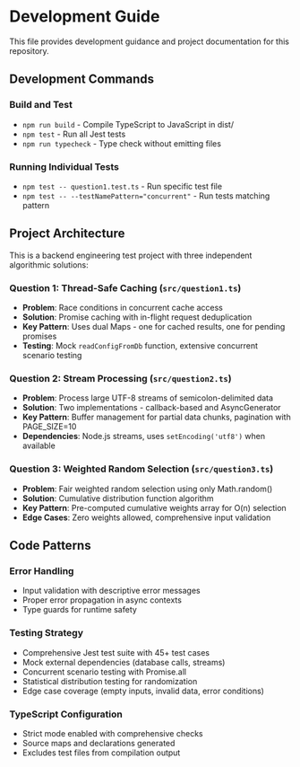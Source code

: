 # Development Guide

This file provides development guidance and project documentation for this repository.

## Development Commands

### Build and Test
- `npm run build` - Compile TypeScript to JavaScript in dist/
- `npm test` - Run all Jest tests
- `npm run typecheck` - Type check without emitting files

### Running Individual Tests
- `npm test -- question1.test.ts` - Run specific test file
- `npm test -- --testNamePattern="concurrent"` - Run tests matching pattern

## Project Architecture

This is a backend engineering test project with three independent algorithmic solutions:

### Question 1: Thread-Safe Caching (`src/question1.ts`)
- **Problem**: Race conditions in concurrent cache access
- **Solution**: Promise caching with in-flight request deduplication
- **Key Pattern**: Uses dual Maps - one for cached results, one for pending promises
- **Testing**: Mock `readConfigFromDb` function, extensive concurrent scenario testing


### Question 2: Stream Processing (`src/question2.ts`)
- **Problem**: Process large UTF-8 streams of semicolon-delimited data
- **Solution**: Two implementations - callback-based and AsyncGenerator
- **Key Pattern**: Buffer management for partial data chunks, pagination with PAGE_SIZE=10
- **Dependencies**: Node.js streams, uses `setEncoding('utf8')` when available

### Question 3: Weighted Random Selection (`src/question3.ts`)
- **Problem**: Fair weighted random selection using only Math.random()
- **Solution**: Cumulative distribution function algorithm
- **Key Pattern**: Pre-computed cumulative weights array for O(n) selection
- **Edge Cases**: Zero weights allowed, comprehensive input validation

## Code Patterns

### Error Handling
- Input validation with descriptive error messages
- Proper error propagation in async contexts
- Type guards for runtime safety

### Testing Strategy
- Comprehensive Jest test suite with 45+ test cases
- Mock external dependencies (database calls, streams)
- Concurrent scenario testing with Promise.all
- Statistical distribution testing for randomization
- Edge case coverage (empty inputs, invalid data, error conditions)

### TypeScript Configuration
- Strict mode enabled with comprehensive checks
- Source maps and declarations generated
- Excludes test files from compilation output